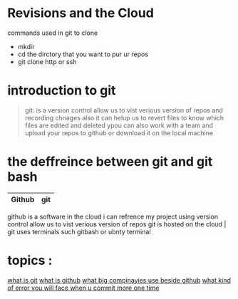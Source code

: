 # Revisions and the Cloud
commands used in git to clone 
- mkdir 
- cd the dirctory that you want to pur ur repos
- git clone http or ssh
#  introduction to git
> git: is a version control allow us to vist verious version of  repos and recording chnages also it can
helup us to  revert files  to know which files are edited and deleted  ypou can also work with a  team and upload
your repos to github or download it on the local machine
#  the deffreince between git and git bash
Github | git 
------------ | -------------
github is a software in the cloud i can refrence my project using version control allow us to vist verious version of  repos 
git is hosted on the cloud | git uses terminals such gitbash or ubnty terminal

# topics :
[what is git](https://alaaalmasri12.github.io/learning-journal/git.md)
[what is github](https://alaaalmasri12.github.io/learning-journal/github.md)
[what big compinayies use beside github](https://alaaalmasri12.github.io/learning-journal/open-source-clouds.md)
[what kind of error you will face when u commit more one time](https://alaaalmasri12.github.io/earning-journal/giterrors.md)
